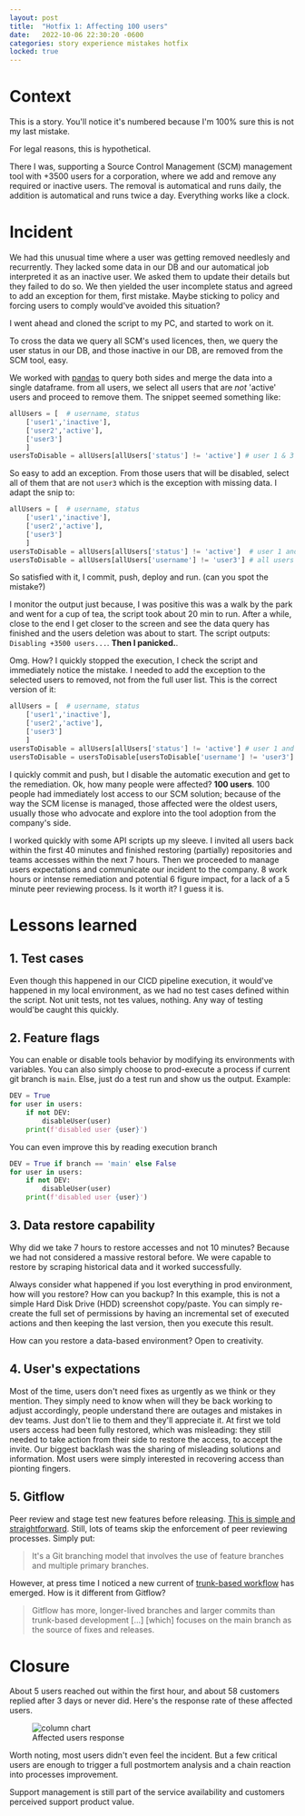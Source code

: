 ```yaml
---
layout: post
title:  "Hotfix 1: Affecting 100 users"
date:   2022-10-06 22:30:20 -0600
categories: story experience mistakes hotfix
locked: true
---
```


# Context

This is a story. You'll notice it's numbered because I'm 100% sure this is not my last mistake.

For legal reasons, this is hypothetical.

There I was, supporting a Source Control Management (SCM) management tool with +3500 users for a corporation, where we add and remove any required or inactive users. The removal is automatical and runs daily, the addition is automatical and runs twice a day. Everything works like a clock.

# Incident

We had this unusual time where a user was getting removed needlesly and recurrently. They lacked some data in our DB and our automatical job interpreted it as an inactive user. We asked them to update their details but they failed to do so. We then yielded the user incomplete status and agreed to add an exception for them, first mistake. Maybe sticking to policy and forcing users to comply would've avoided this situation?

I went ahead and cloned the script to my PC, and started to work on it.

To cross the data we query all SCM's used licences, then, we query the user status in our DB, and those inactive in our DB, are removed from the SCM tool, easy.

We worked with [pandas][] to query both sides and merge the data into a single dataframe. from all users, we select all users that are _not_ 'active' users and proceed to remove them. The snippet seemed something like:

```python
allUsers = [  # username, status
    ['user1','inactive'],
    ['user2','active'],
    ['user3']
    ]
usersToDisable = allUsers[allUsers['status'] != 'active'] # user 1 & 3
```

So easy to add an exception. From those users that will be disabled, select all of them that are not `user3` which is the exception with missing data. I adapt the snip to:

```python
allUsers = [  # username, status
    ['user1','inactive'],
    ['user2','active'],
    ['user3']
    ]
usersToDisable = allUsers[allUsers['status'] != 'active']  # user 1 and 3
usersToDisable = allUsers[allUsers['username'] != 'user3'] # all users but 3
```

So satisfied with it, I commit, push, deploy and run. (can you spot the mistake?) 

I monitor the output just because, I was positive this was a walk by the park and went for a cup of tea, the script took about 20 min to run. After a while, close to the end I get closer to the screen and see the data query has finished and the users deletion was about to start. The script outputs: `Disabling +3500 users...`. **Then I panicked.**.

Omg. How? I quickly stopped the execution, I check the script and immediately notice the mistake. I needed to add the exception to the selected users to removed, not from the full user list. This is the correct version of it:

```python
allUsers = [  # username, status
    ['user1','inactive'],
    ['user2','active'],
    ['user3']
    ]
usersToDisable = allUsers[allUsers['status'] != 'active'] # user 1 and 3
usersToDisable = usersToDisable[usersToDisable['username'] != 'user3'] # user 1
```

I quickly commit and push, but I disable the automatic execution and get to the remediation. Ok, how many people were affected? **100 users**. 100 people had immediately lost access to our SCM solution; because of the way the SCM license is managed, those affected were the oldest users, usually those who advocate and explore into the tool adoption from the company's side.

I worked quickly with some API scripts up my sleeve. I invited all users back within the first 40 minutes and finished restoring (partially) repositories and teams accesses within the next 7 hours. Then we proceeded to manage users expectations and communicate our incident to the company. 8 work hours or intense remediation and potential 6 figure impact, for a lack of a 5 minute peer reviewing process. Is it worth it? I guess it is.

# Lessons learned

## 1. Test cases

Even though this happened in our CICD pipeline execution, it would've happened in my local environment, as we had no test cases defined within the script. Not unit tests, not tes values, nothing. Any way of testing would'be caught this quickly.

## 2. Feature flags

You can enable or disable tools behavior by modifying its environments with variables. You can also simply choose to prod-execute a process if current git branch is `main`. Else, just do a test run and show us the output. Example:

```python
DEV = True
for user in users:
    if not DEV:
        disableUser(user)
    print(f'disabled user {user}')
```

You can even improve this by reading execution branch

```python
DEV = True if branch == 'main' else False
for user in users:
    if not DEV:
        disableUser(user)
    print(f'disabled user {user}')
```

## 3. Data restore capability

Why did we take 7 hours to restore accesses and not 10 minutes? Because we had not considered a massive restoral before. We were capable to restore by scraping historical data and it worked successfully.

Always consider what happened if you lost everything in prod environment, how will you restore? How can you backup? In this example, this is not a simple Hard Disk Drive (HDD) screenshot copy/paste. You can simply re-create the full set of permissions by having an incremental set of executed actions and then keeping the last version, then you execute this result.

How can you restore a data-based environment? Open to creativity.

## 4. User's expectations

Most of the time, users don't need fixes as urgently as we think or they mention. They simply need to know when will they be back working to adjust accordingly, people understand there are outages and mistakes in dev teams. Just don't lie to them and they'll appreciate it. At first we told users access had been fully restored, which was misleading: they still needed to take action from their side to restore the access, to accept the invite. Our biggest backlash was the sharing of misleading solutions and information. Most users were simply interested in recovering access than pionting fingers.

## 5. Gitflow

Peer review and stage test new features before releasing. [This is simple and straightforward][gitflow]. Still, lots of teams skip the enforcement of peer reviewing processes. Simply put:

> It's a Git branching model that involves the use of feature branches and multiple primary branches.

However, at press time I noticed a new current of [trunk-based workflow](trunkbase) has emerged. How is it different from Gitflow?

> Gitflow has more, longer-lived branches and larger commits than trunk-based development [...] [which] focuses on the main branch as the source of fixes and releases.

# Closure

About 5 users reached out within the first hour, and about 58 customers replied after 3 days or never did. Here's the response rate of these affected users.

<figure>
<img src="{{page.url}}response.png" alt="column chart">
<figcaption>Affected users response</figcaption>
</figure>

Worth noting, most users didn't even feel the incident. But a few critical users are enough to trigger a full postmortem analysis and a chain reaction into processes improvement.

Support management is still part of the service availability and customers perceived support product value.

[pandas]: https://pandas.pydata.org/
[gitflow]: https://www.atlassian.com/git/tutorials/comparing-workflows/gitflow-workflow
[trunkbase]: https://www.atlassian.com/continuous-delivery/continuous-integration/trunk-based-development
